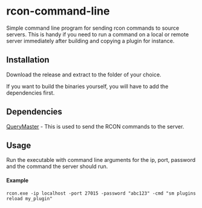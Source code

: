 # rcon-command-line
Simple command line program for sending rcon commands to source servers. This is handy if you need to run a command on a local or remote server immediately after building and copying a plugin for instance.

## Installation

Download the release and extract to the folder of your choice.

If you want to build the binaries yourself, you will have to add the dependencies first.

## Dependencies

[QueryMaster](https://querymaster.codeplex.com/) - This is used to send the RCON commands to the server.

## Usage

Run the executable with command line arguments for the ip, port, password and the command the server should run.

#### Example

```
rcon.exe -ip localhost -port 27015 -password "abc123" -cmd "sm plugins reload my_plugin"
```
